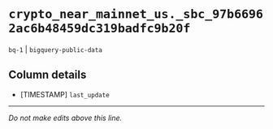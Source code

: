 # `crypto_near_mainnet_us._sbc_97b66962ac6b48459dc319badfc9b20f`
`bq-1` | `bigquery-public-data`

## Column details
* [TIMESTAMP] `last_update`

-------------------------------------------------------------------------------
*Do not make edits above this line.*
